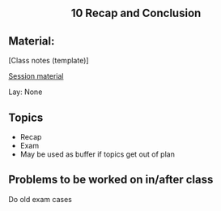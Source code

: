 <h2 align="center">10 Recap and Conclusion</h2>

## Material:

[Class notes (template)]

[Session material](https://viaucdk-my.sharepoint.com/:f:/g/personal/rib_viauc_dk/EtfV6J_rSERJj-mb3xr1ZxQByfGidzerAswflw1EoyE7iA?e=xbkSf3)

<p>Lay:&nbsp;​​​​None</p>

## Topics
<ul>
	<li>Recap</li>
	<li>Exam</li>
	<li>May be used as buffer if topics get out of plan</li>
</ul>

## Problems to be worked on in/after class

<p>Do old exam cases</p>
